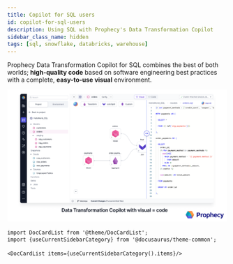 ```yaml
---
title: Copilot for SQL users
id: copilot-for-sql-users
description: Using SQL with Prophecy's Data Transformation Copilot
sidebar_class_name: hidden
tags: [sql, snowflake, databricks, warehouse]
---
```


Prophecy Data Transformation Copilot for SQL combines the best of both worlds; **high-quality code** based on software engineering best practices with a complete, **easy-to-use visual** environment.

![CodeToVisual](./img/CodeToVisual.png)

```mdx-code-block
import DocCardList from '@theme/DocCardList';
import {useCurrentSidebarCategory} from '@docusaurus/theme-common';

<DocCardList items={useCurrentSidebarCategory().items}/>
```
